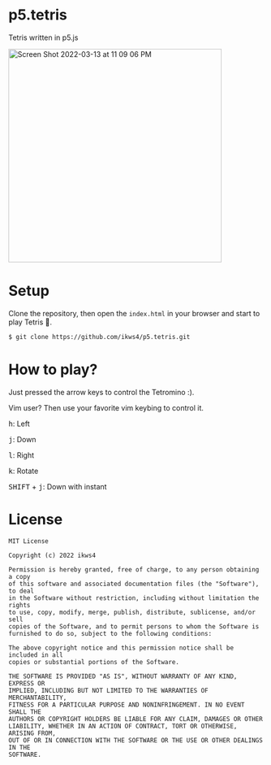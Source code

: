# p5.tetris

Tetris written in p5.js

<img width="420" alt="Screen Shot 2022-03-13 at 11 09 06 PM" src="https://user-images.githubusercontent.com/47056144/158066197-4d3ffc41-d7ff-4faa-a3e4-70e0d7f4e55c.png">

# Setup

Clone the repository, then open the `index.html` in your browser and start to play Tetris 🚀.

```bash
$ git clone https://github.com/ikws4/p5.tetris.git
```

# How to play?

Just pressed the arrow keys to control the Tetromino :).

Vim user? Then use your favorite vim keybing to control it.

<kbd>h</kbd>: Left

<kbd>j</kbd>: Down

<kbd>l</kbd>: Right

<kbd>k</kbd>: Rotate

<kbd>SHIFT</kbd> + <kbd>j</kbd>: Down with instant

# License

```
MIT License

Copyright (c) 2022 ikws4

Permission is hereby granted, free of charge, to any person obtaining a copy
of this software and associated documentation files (the "Software"), to deal
in the Software without restriction, including without limitation the rights
to use, copy, modify, merge, publish, distribute, sublicense, and/or sell
copies of the Software, and to permit persons to whom the Software is
furnished to do so, subject to the following conditions:

The above copyright notice and this permission notice shall be included in all
copies or substantial portions of the Software.

THE SOFTWARE IS PROVIDED "AS IS", WITHOUT WARRANTY OF ANY KIND, EXPRESS OR
IMPLIED, INCLUDING BUT NOT LIMITED TO THE WARRANTIES OF MERCHANTABILITY,
FITNESS FOR A PARTICULAR PURPOSE AND NONINFRINGEMENT. IN NO EVENT SHALL THE
AUTHORS OR COPYRIGHT HOLDERS BE LIABLE FOR ANY CLAIM, DAMAGES OR OTHER
LIABILITY, WHETHER IN AN ACTION OF CONTRACT, TORT OR OTHERWISE, ARISING FROM,
OUT OF OR IN CONNECTION WITH THE SOFTWARE OR THE USE OR OTHER DEALINGS IN THE
SOFTWARE.
```
